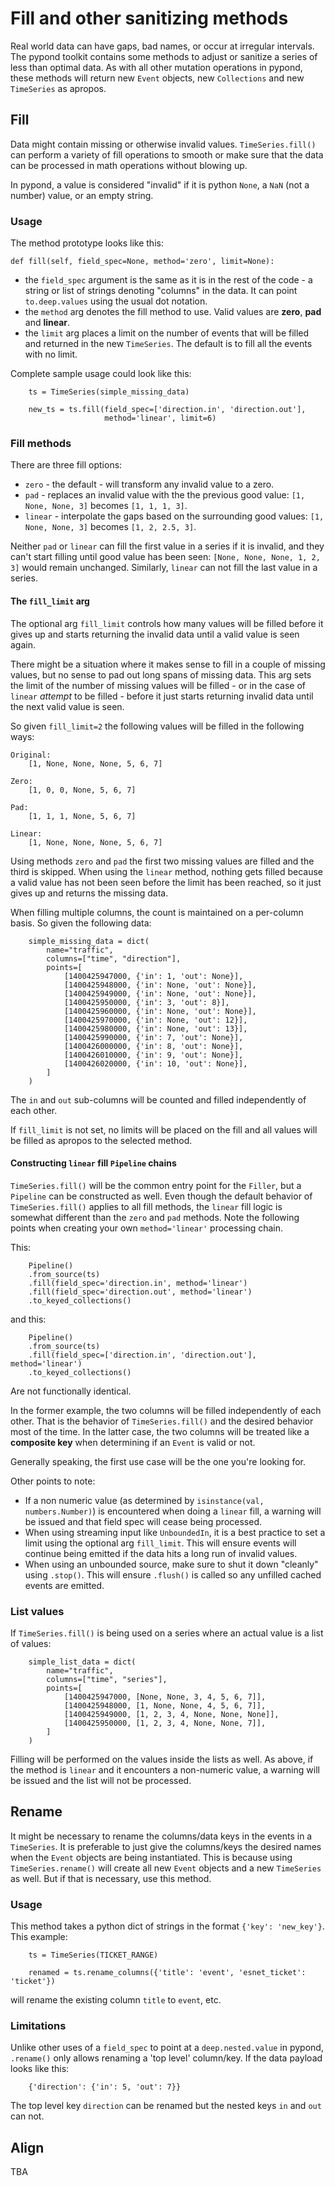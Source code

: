 # Fill and other sanitizing methods

Real world data can have gaps, bad names, or occur at irregular intervals. The pypond toolkit contains some methods to adjust or sanitize a series of less than optimal data. As with all other mutation operations in pypond, these methods will return new `Event` objects, new `Collections` and new `TimeSeries` as apropos.

## Fill

Data might contain missing or otherwise invalid values. `TimeSeries.fill()` can perform a variety of fill operations to smooth or make sure that the data can be processed in math operations without blowing up.

In pypond, a value is considered "invalid" if it is python `None`, a `NaN` (not a number) value, or an empty string.

### Usage

The method prototype looks like this:

```
def fill(self, field_spec=None, method='zero', limit=None):
```

* the `field_spec` argument is the same as it is in the rest of the code - a string or list of strings denoting "columns" in the data. It can point `to.deep.values` using the usual dot notation.
* the `method` arg denotes the fill method to use. Valid values are **zero**, **pad** and **linear**.
* the `limit` arg places a limit on the number of events that will be filled and returned in the new `TimeSeries`. The default is to fill all the events with no limit.

Complete sample usage could look like this:

```
    ts = TimeSeries(simple_missing_data)

    new_ts = ts.fill(field_spec=['direction.in', 'direction.out'],
                     method='linear', limit=6)
```

### Fill methods

There are three fill options:

* `zero` - the default - will transform any invalid value to a zero.
* `pad` - replaces an invalid value with the the previous good value: `[1, None, None, 3]` becomes `[1, 1, 1, 3]`.
* `linear` - interpolate the gaps based on the surrounding good values: `[1, None, None, 3]` becomes `[1, 2, 2.5, 3]`.

Neither `pad` or `linear` can fill the first value in a series if it is invalid, and they can't start filling until good value has been seen: `[None, None, None, 1, 2, 3]` would remain unchanged. Similarly, `linear` can not fill the last value in a series.

#### The `fill_limit` arg

The optional arg `fill_limit` controls how many values will be filled before it gives up and starts returning the invalid data until a valid value is seen again.

There might be a situation where it makes sense to fill in a couple of missing values, but no sense to pad out long spans of missing data. This arg sets the limit of the number of missing values will be filled - or in the case of `linear` *attempt* to be filled - before it just starts returning invalid data until the next valid value is seen.

So given `fill_limit=2` the following values will be filled in the following ways:

```
Original:
    [1, None, None, None, 5, 6, 7]

Zero:
    [1, 0, 0, None, 5, 6, 7]

Pad:
    [1, 1, 1, None, 5, 6, 7]

Linear:
    [1, None, None, None, 5, 6, 7]
```

Using methods `zero` and `pad` the first two missing values are filled and the third is skipped. When using the `linear` method, nothing gets filled because a valid value has not been seen before the limit has been reached, so it just gives up and returns the missing data.

When filling multiple columns, the count is maintained on a per-column basis.  So given the following data:

```
    simple_missing_data = dict(
        name="traffic",
        columns=["time", "direction"],
        points=[
            [1400425947000, {'in': 1, 'out': None}],
            [1400425948000, {'in': None, 'out': None}],
            [1400425949000, {'in': None, 'out': None}],
            [1400425950000, {'in': 3, 'out': 8}],
            [1400425960000, {'in': None, 'out': None}],
            [1400425970000, {'in': None, 'out': 12}],
            [1400425980000, {'in': None, 'out': 13}],
            [1400425990000, {'in': 7, 'out': None}],
            [1400426000000, {'in': 8, 'out': None}],
            [1400426010000, {'in': 9, 'out': None}],
            [1400426020000, {'in': 10, 'out': None}],
        ]
    )
```

The `in` and `out` sub-columns will be counted and filled independently of each other.

If `fill_limit` is not set, no limits will be placed on the fill and all values will be filled as apropos to the selected method.

#### Constructing `linear` fill `Pipeline` chains

`TimeSeries.fill()` will be the common entry point for the `Filler`, but a `Pipeline` can be constructed as well. Even though the default behavior of `TimeSeries.fill()` applies to all fill methods, the `linear` fill logic is somewhat different than the `zero` and `pad` methods. Note the following points when creating your own `method='linear'` processing chain.

This:

```
    Pipeline()
    .from_source(ts)
    .fill(field_spec='direction.in', method='linear')
    .fill(field_spec='direction.out', method='linear')
    .to_keyed_collections()
```

and this:

```
    Pipeline()
    .from_source(ts)
    .fill(field_spec=['direction.in', 'direction.out'], method='linear')
    .to_keyed_collections()
```

Are not functionally identical.

In the former example, the two columns will be filled independently of each other. That is the behavior of `TimeSeries.fill()` and the desired behavior most of the time. In the latter case, the two columns will be treated like a **composite key** when determining if an `Event` is valid or not.

Generally speaking, the first use case will be the one you're looking for.

Other points to note:

* If a non numeric value (as determined by `isinstance(val, numbers.Number)`) is encountered when doing a `linear` fill, a warning will be issued and that field spec will cease being processed.
* When using streaming input like `UnboundedIn`, it is a best practice to set a limit using the optional arg `fill_limit`. This will ensure events will continue being emitted if the data hits a long run of invalid values.
* When using an unbounded source, make sure to shut it down "cleanly" using `.stop()`. This will ensure `.flush()` is called so any unfilled cached events are emitted.

### List values

If `TimeSeries.fill()` is being used on a series where an actual value is a list of values:

```
    simple_list_data = dict(
        name="traffic",
        columns=["time", "series"],
        points=[
            [1400425947000, [None, None, 3, 4, 5, 6, 7]],
            [1400425948000, [1, None, None, 4, 5, 6, 7]],
            [1400425949000, [1, 2, 3, 4, None, None, None]],
            [1400425950000, [1, 2, 3, 4, None, None, 7]],
        ]
    )
```
Filling will be performed on the values inside the lists as well. As above, if the method is `linear` and it encounters a non-numeric value, a warning will be issued and the list will not be processed.

## Rename

It might be necessary to rename the columns/data keys in the events in a `TimeSeries`. It is preferable to just give the columns/keys the desired names when the `Event` objects are being instantiated. This is because using `TimeSeries.rename()` will create all new `Event` objects and a new `TimeSeries` as well. But if that is necessary, use this method.

### Usage

This method takes a python dict of strings in the format `{'key': 'new_key'}`. This example:

```
    ts = TimeSeries(TICKET_RANGE)

    renamed = ts.rename_columns({'title': 'event', 'esnet_ticket': 'ticket'})
```
will rename the existing column `title` to `event`, etc.

### Limitations

Unlike other uses of a `field_spec` to point at a `deep.nested.value` in pypond, `.rename()` only allows renaming a 'top level' column/key. If the data payload looks like this:

```
    {'direction': {'in': 5, 'out': 7}}
```
The top level key `direction` can be renamed but the nested keys `in` and `out` can not.

## Align

TBA